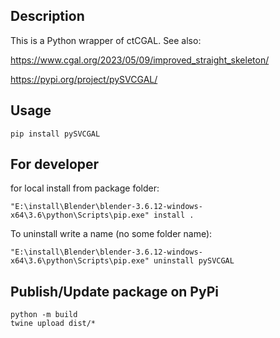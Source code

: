 ## Description

This is a Python wrapper of ctCGAL. See also:

https://www.cgal.org/2023/05/09/improved_straight_skeleton/

https://pypi.org/project/pySVCGAL/

## Usage

```
pip install pySVCGAL
```

For developer
-------------

for local install from package folder:

```
"E:\install\Blender\blender-3.6.12-windows-x64\3.6\python\Scripts\pip.exe" install .
```

To uninstall write a name (no some folder name):

```
"E:\install\Blender\blender-3.6.12-windows-x64\3.6\python\Scripts\pip.exe" uninstall pySVCGAL
```

## Publish/Update package on PyPi

```
python -m build
twine upload dist/*

```